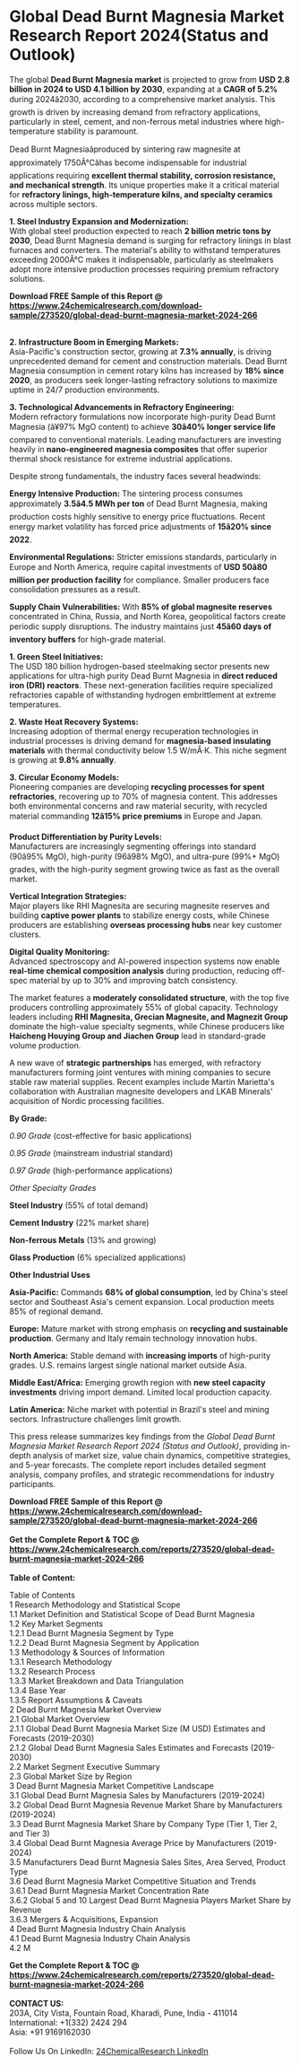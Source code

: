 <h1>Global Dead Burnt Magnesia Market Research Report 2024(Status and Outlook)</h1><p>The global <strong>Dead Burnt Magnesia market</strong> is projected to grow from <strong>USD 2.8 billion in 2024 to USD 4.1 billion by 2030</strong>, expanding at a <strong>CAGR of 5.2%</strong> during 2024â2030, according to a comprehensive market analysis. This growth is driven by increasing demand from refractory applications, particularly in steel, cement, and non-ferrous metal industries where high-temperature stability is paramount.</p><p>Dead Burnt Magnesiaâproduced by sintering raw magnesite at approximately 1750Â°Câhas become indispensable for industrial applications requiring <strong>excellent thermal stability, corrosion resistance, and mechanical strength</strong>. Its unique properties make it a critical material for <strong>refractory linings, high-temperature kilns, and specialty ceramics</strong> across multiple sectors.</p><p><strong>1. Steel Industry Expansion and Modernization:</strong><br>
With global steel production expected to reach <strong>2 billion metric tons by 2030</strong>, Dead Burnt Magnesia demand is surging for refractory linings in blast furnaces and converters. The material's ability to withstand temperatures exceeding 2000Â°C makes it indispensable, particularly as steelmakers adopt more intensive production processes requiring premium refractory solutions.</p><div><b>Download FREE Sample of this Report @ 
            <a href="https://www.24chemicalresearch.com/download-sample/273520/global-dead-burnt-magnesia-market-2024-266">
            https://www.24chemicalresearch.com/download-sample/273520/global-dead-burnt-magnesia-market-2024-266</a></b></div><br><p><strong>2. Infrastructure Boom in Emerging Markets:</strong><br>
Asia-Pacific's construction sector, growing at <strong>7.3% annually</strong>, is driving unprecedented demand for cement and construction materials. Dead Burnt Magnesia consumption in cement rotary kilns has increased by <strong>18% since 2020</strong>, as producers seek longer-lasting refractory solutions to maximize uptime in 24/7 production environments.</p><p><strong>3. Technological Advancements in Refractory Engineering:</strong><br>
Modern refractory formulations now incorporate high-purity Dead Burnt Magnesia (â¥97% MgO content) to achieve <strong>30â40% longer service life</strong> compared to conventional materials. Leading manufacturers are investing heavily in <strong>nano-engineered magnesia composites</strong> that offer superior thermal shock resistance for extreme industrial applications.</p><p>Despite strong fundamentals, the industry faces several headwinds:</p><p><strong>Energy Intensive Production:</strong> The sintering process consumes approximately <strong>3.5â4.5 MWh per ton</strong> of Dead Burnt Magnesia, making production costs highly sensitive to energy price fluctuations. Recent energy market volatility has forced price adjustments of <strong>15â20% since 2022</strong>.</p><p><strong>Environmental Regulations:</strong> Stricter emissions standards, particularly in Europe and North America, require capital investments of <strong>USD 50â80 million per production facility</strong> for compliance. Smaller producers face consolidation pressures as a result.</p><p><strong>Supply Chain Vulnerabilities:</strong> With <strong>85% of global magnesite reserves</strong> concentrated in China, Russia, and North Korea, geopolitical factors create periodic supply disruptions. The industry maintains just <strong>45â60 days of inventory buffers</strong> for high-grade material.</p><p><strong>1. Green Steel Initiatives:</strong><br>
The USD 180 billion hydrogen-based steelmaking sector presents new applications for ultra-high purity Dead Burnt Magnesia in <strong>direct reduced iron (DRI) reactors</strong>. These next-generation facilities require specialized refractories capable of withstanding hydrogen embrittlement at extreme temperatures.</p><p><strong>2. Waste Heat Recovery Systems:</strong><br>
Increasing adoption of thermal energy recuperation technologies in industrial processes is driving demand for <strong>magnesia-based insulating materials</strong> with thermal conductivity below 1.5 W/mÂ·K. This niche segment is growing at <strong>9.8% annually</strong>.</p><p><strong>3. Circular Economy Models:</strong><br>
Pioneering companies are developing <strong>recycling processes for spent refractories</strong>, recovering up to 70% of magnesia content. This addresses both environmental concerns and raw material security, with recycled material commanding <strong>12â15% price premiums</strong> in Europe and Japan.</p><p><strong>Product Differentiation by Purity Levels:</strong><br>
	Manufacturers are increasingly segmenting offerings into standard (90â95% MgO), high-purity (96â98% MgO), and ultra-pure (99%+ MgO) grades, with the high-purity segment growing twice as fast as the overall market.</p><p><strong>Vertical Integration Strategies:</strong><br>
	Major players like RHI Magnesita are securing magnesite reserves and building <strong>captive power plants</strong> to stabilize energy costs, while Chinese producers are establishing <strong>overseas processing hubs</strong> near key customer clusters.</p><p><strong>Digital Quality Monitoring:</strong><br>
	Advanced spectroscopy and AI-powered inspection systems now enable <strong>real-time chemical composition analysis</strong> during production, reducing off-spec material by up to 30% and improving batch consistency.</p><p>The market features a <strong>moderately consolidated structure</strong>, with the top five producers controlling approximately 55% of global capacity. Technology leaders including <strong>RHI Magnesita, Grecian Magnesite, and Magnezit Group</strong> dominate the high-value specialty segments, while Chinese producers like <strong>Haicheng Houying Group and Jiachen Group</strong> lead in standard-grade volume production.</p><p>A new wave of <strong>strategic partnerships</strong> has emerged, with refractory manufacturers forming joint ventures with mining companies to secure stable raw material supplies. Recent examples include Martin Marietta's collaboration with Australian magnesite developers and LKAB Minerals' acquisition of Nordic processing facilities.</p><p><strong>By Grade:</strong></p><p><em>0.90 Grade</em> (cost-effective for basic applications)</p><p><em>0.95 Grade</em> (mainstream industrial standard)</p><p><em>0.97 Grade</em> (high-performance applications)</p><p><em>Other Specialty Grades</em></p><p><strong>Steel Industry</strong> (55% of total demand)</p><p><strong>Cement Industry</strong> (22% market share)</p><p><strong>Non-ferrous Metals</strong> (13% and growing)</p><p><strong>Glass Production</strong> (6% specialized applications)</p><p><strong>Other Industrial Uses</strong></p><p><strong>Asia-Pacific:</strong> Commands <strong>68% of global consumption</strong>, led by China's steel sector and Southeast Asia's cement expansion. Local production meets 85% of regional demand.</p><p><strong>Europe:</strong> Mature market with strong emphasis on <strong>recycling and sustainable production</strong>. Germany and Italy remain technology innovation hubs.</p><p><strong>North America:</strong> Stable demand with <strong>increasing imports</strong> of high-purity grades. U.S. remains largest single national market outside Asia.</p><p><strong>Middle East/Africa:</strong> Emerging growth region with <strong>new steel capacity investments</strong> driving import demand. Limited local production capacity.</p><p><strong>Latin America:</strong> Niche market with potential in Brazil's steel and mining sectors. Infrastructure challenges limit growth.</p><p>This press release summarizes key findings from the <em>Global Dead Burnt Magnesia Market Research Report 2024 (Status and Outlook)</em>, providing in-depth analysis of market size, value chain dynamics, competitive strategies, and 5-year forecasts. The complete report includes detailed segment analysis, company profiles, and strategic recommendations for industry participants.</p><div><b>Download FREE Sample of this Report @ 
            <a href="https://www.24chemicalresearch.com/download-sample/273520/global-dead-burnt-magnesia-market-2024-266">
            https://www.24chemicalresearch.com/download-sample/273520/global-dead-burnt-magnesia-market-2024-266</a></b></div><br><div><b>Get the Complete Report & TOC @ 
            <a href="https://www.24chemicalresearch.com/reports/273520/global-dead-burnt-magnesia-market-2024-266">
            https://www.24chemicalresearch.com/reports/273520/global-dead-burnt-magnesia-market-2024-266</a></b></div><br>
            <b>Table of Content:</b><p>Table of Contents<br />
1 Research Methodology and Statistical Scope<br />
1.1 Market Definition and Statistical Scope of Dead Burnt Magnesia<br />
1.2 Key Market Segments<br />
1.2.1 Dead Burnt Magnesia Segment by Type<br />
1.2.2 Dead Burnt Magnesia Segment by Application<br />
1.3 Methodology & Sources of Information<br />
1.3.1 Research Methodology<br />
1.3.2 Research Process<br />
1.3.3 Market Breakdown and Data Triangulation<br />
1.3.4 Base Year<br />
1.3.5 Report Assumptions & Caveats<br />
2 Dead Burnt Magnesia Market Overview<br />
2.1 Global Market Overview<br />
2.1.1 Global Dead Burnt Magnesia Market Size (M USD) Estimates and Forecasts (2019-2030)<br />
2.1.2 Global Dead Burnt Magnesia Sales Estimates and Forecasts (2019-2030)<br />
2.2 Market Segment Executive Summary<br />
2.3 Global Market Size by Region<br />
3 Dead Burnt Magnesia Market Competitive Landscape<br />
3.1 Global Dead Burnt Magnesia Sales by Manufacturers (2019-2024)<br />
3.2 Global Dead Burnt Magnesia Revenue Market Share by Manufacturers (2019-2024)<br />
3.3 Dead Burnt Magnesia Market Share by Company Type (Tier 1, Tier 2, and Tier 3)<br />
3.4 Global Dead Burnt Magnesia Average Price by Manufacturers (2019-2024)<br />
3.5 Manufacturers Dead Burnt Magnesia Sales Sites, Area Served, Product Type<br />
3.6 Dead Burnt Magnesia Market Competitive Situation and Trends<br />
3.6.1 Dead Burnt Magnesia Market Concentration Rate<br />
3.6.2 Global 5 and 10 Largest Dead Burnt Magnesia Players Market Share by Revenue<br />
3.6.3 Mergers & Acquisitions, Expansion<br />
4 Dead Burnt Magnesia Industry Chain Analysis<br />
4.1 Dead Burnt Magnesia Industry Chain Analysis<br />
4.2 M</p><div><b>Get the Complete Report & TOC @ 
            <a href="https://www.24chemicalresearch.com/reports/273520/global-dead-burnt-magnesia-market-2024-266">
            https://www.24chemicalresearch.com/reports/273520/global-dead-burnt-magnesia-market-2024-266</a></b></div><br><b>CONTACT US:</b><br>
            203A, City Vista, Fountain Road, Kharadi, Pune, India - 411014<br>
            International: +1(332) 2424 294<br>
            Asia: +91 9169162030 <br><br>
            Follow Us On LinkedIn: <a href="https://www.linkedin.com/company/24chemicalresearch/">24ChemicalResearch LinkedIn</a>